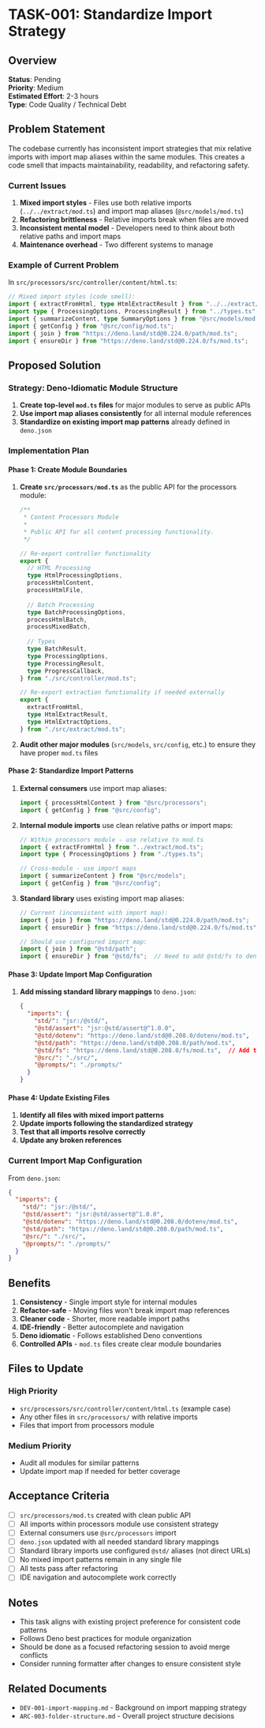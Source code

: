 # TASK-001: Standardize Import Strategy

## Overview

**Status**: Pending  
**Priority**: Medium  
**Estimated Effort**: 2-3 hours  
**Type**: Code Quality / Technical Debt  

## Problem Statement

The codebase currently has inconsistent import strategies that mix relative imports with import map aliases within the same modules. This creates a code smell that impacts maintainability, readability, and refactoring safety.

### Current Issues

1. **Mixed import styles** - Files use both relative imports (`../../extract/mod.ts`) and import map aliases (`@src/models/mod.ts`)
2. **Refactoring brittleness** - Relative imports break when files are moved
3. **Inconsistent mental model** - Developers need to think about both relative paths and import maps
4. **Maintenance overhead** - Two different systems to manage

### Example of Current Problem

In `src/processors/src/controller/content/html.ts`:

```typescript
// Mixed import styles (code smell):
import { extractFromHtml, type HtmlExtractResult } from "../../extract/mod.ts";
import type { ProcessingOptions, ProcessingResult } from "../types.ts";
import { summarizeContent, type SummaryOptions } from "@src/models/mod.ts";
import { getConfig } from "@src/config/mod.ts";
import { join } from "https://deno.land/std@0.224.0/path/mod.ts";
import { ensureDir } from "https://deno.land/std@0.224.0/fs/mod.ts";
```

## Proposed Solution

### Strategy: Deno-Idiomatic Module Structure

1. **Create top-level `mod.ts` files** for major modules to serve as public APIs
2. **Use import map aliases consistently** for all internal module references
3. **Standardize on existing import map patterns** already defined in `deno.json`

### Implementation Plan

#### Phase 1: Create Module Boundaries

1. **Create `src/processors/mod.ts`** as the public API for the processors module:
   ```typescript
   /**
    * Content Processors Module
    * 
    * Public API for all content processing functionality.
    */
   
   // Re-export controller functionality
   export {
     // HTML Processing
     type HtmlProcessingOptions,
     processHtmlContent,
     processHtmlFile,
     
     // Batch Processing  
     type BatchProcessingOptions,
     processHtmlBatch,
     processMixedBatch,
     
     // Types
     type BatchResult,
     type ProcessingOptions,
     type ProcessingResult,
     type ProgressCallback,
   } from "./src/controller/mod.ts";
   
   // Re-export extraction functionality if needed externally
   export {
     extractFromHtml,
     type HtmlExtractResult,
     type HtmlExtractOptions,
   } from "./src/extract/mod.ts";
   ```

2. **Audit other major modules** (`src/models`, `src/config`, etc.) to ensure they have proper `mod.ts` files

#### Phase 2: Standardize Import Patterns

1. **External consumers** use import map aliases:
   ```typescript
   import { processHtmlContent } from "@src/processors";
   import { getConfig } from "@src/config";
   ```

2. **Internal module imports** use clean relative paths or import maps:
   ```typescript
   // Within processors module - use relative to mod.ts
   import { extractFromHtml } from "../extract/mod.ts";
   import type { ProcessingOptions } from "./types.ts";
   
   // Cross-module - use import maps
   import { summarizeContent } from "@src/models";
   import { getConfig } from "@src/config";
   ```

3. **Standard library** uses existing import map aliases:
   ```typescript
   // Current (inconsistent with import map):
   import { join } from "https://deno.land/std@0.224.0/path/mod.ts";
   import { ensureDir } from "https://deno.land/std@0.224.0/fs/mod.ts";

   // Should use configured import map:
   import { join } from "@std/path";
   import { ensureDir } from "@std/fs";  // Need to add @std/fs to deno.json
   ```

#### Phase 3: Update Import Map Configuration

1. **Add missing standard library mappings** to `deno.json`:
   ```json
   {
     "imports": {
       "std/": "jsr:/@std/",
       "@std/assert": "jsr:@std/assert@^1.0.0",
       "@std/dotenv": "https://deno.land/std@0.208.0/dotenv/mod.ts",
       "@std/path": "https://deno.land/std@0.208.0/path/mod.ts",
       "@std/fs": "https://deno.land/std@0.208.0/fs/mod.ts",  // Add this
       "@src/": "./src/",
       "@prompts/": "./prompts/"
     }
   }
   ```

#### Phase 4: Update Existing Files

1. **Identify all files with mixed import patterns**
2. **Update imports following the standardized strategy**
3. **Test that all imports resolve correctly**
4. **Update any broken references**

### Current Import Map Configuration

From `deno.json`:
```json
{
  "imports": {
    "std/": "jsr:/@std/",
    "@std/assert": "jsr:@std/assert@^1.0.0",
    "@std/dotenv": "https://deno.land/std@0.208.0/dotenv/mod.ts",
    "@std/path": "https://deno.land/std@0.208.0/path/mod.ts",
    "@src/": "./src/",
    "@prompts/": "./prompts/"
  }
}
```

## Benefits

1. **Consistency** - Single import style for internal modules
2. **Refactor-safe** - Moving files won't break import map references
3. **Cleaner code** - Shorter, more readable import paths
4. **IDE-friendly** - Better autocomplete and navigation
5. **Deno idiomatic** - Follows established Deno conventions
6. **Controlled APIs** - `mod.ts` files create clear module boundaries

## Files to Update

### High Priority
- `src/processors/src/controller/content/html.ts` (example case)
- Any other files in `src/processors/` with relative imports
- Files that import from processors module

### Medium Priority
- Audit all modules for similar patterns
- Update import map if needed for better coverage

## Acceptance Criteria

- [ ] `src/processors/mod.ts` created with clean public API
- [ ] All imports within processors module use consistent strategy
- [ ] External consumers use `@src/processors` import
- [ ] `deno.json` updated with all needed standard library mappings
- [ ] Standard library imports use configured `@std/` aliases (not direct URLs)
- [ ] No mixed import patterns remain in any single file
- [ ] All tests pass after refactoring
- [ ] IDE navigation and autocomplete work correctly

## Notes

- This task aligns with existing project preference for consistent code patterns
- Follows Deno best practices for module organization
- Should be done as a focused refactoring session to avoid merge conflicts
- Consider running formatter after changes to ensure consistent style

## Related Documents

- `DEV-001-import-mapping.md` - Background on import mapping strategy
- `ARC-003-folder-structure.md` - Overall project structure decisions
